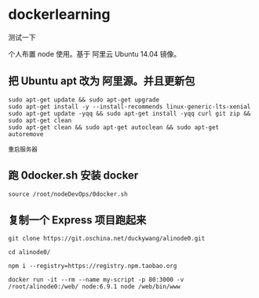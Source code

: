 # dockerlearning
测试一下

个人布置 node 使用。基于 阿里云 Ubuntu 14.04 镜像。

## 把 Ubuntu apt 改为 阿里源。并且更新包  
```
sudo apt-get update && sudo apt-get upgrade
sudo apt-get install -y --install-recommends linux-generic-lts-xenial
sudo apt-get update -yqq && sudo apt-get install -yqq curl git zip && sudo apt-get clean
sudo apt-get clean && sudo apt-get autoclean && sudo apt-get autoremove

重启服务器
```

## 跑 0docker.sh 安装 docker
```
source /root/nodeDevOps/0docker.sh
```

## 复制一个 Express 项目跑起来
```
git clone https://git.oschina.net/duckywang/alinode0.git

cd alinode0/

npm i --registry=https://registry.npm.taobao.org

docker run -it --rm --name my-script -p 80:3000 -v /root/alinode0:/web/ node:6.9.1 node /web/bin/www
```
